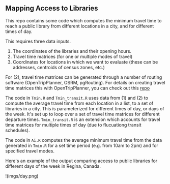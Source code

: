 ## Mapping Access to Libraries

This repo contains some code which computes the minimum travel time to reach a public library from different locations in a city, and for different times of day.

This requires three data inputs.

1. The coordinates of the libraries and their opening hours.
2. Travel time matrices (for one or multiple modes of travel)
3. Coordinates for locations in which we want to evaluate (these can be addresses, centroids of census zones, etc.)

For (2), travel time matrices can be generated through a number of routing software (OpenTripPlanner, OSRM, pgRouting). For details on creating travel time matrices this with OpenTripPlanner, you can check out this [repo](https://github.com/SAUSy-Lab/OpenTripPlanner_analysis)

The code in `Tmin.R` and `Tmin_transit.R` uses data from (1) and (2) to compute the average travel time from each location in a list, to a set of libraries in a city. This is parameterized for different times of day, or days of the week. It's set up to loop over a set of travel time matrices for different departure times. `Tmin_transit.R` is an extension which accounts for travel time matrices for multiple times of day (due to flucuationg transit schedules).

The code in `Ai.R` computes the average minimum travel time from the data generated in `Tmin.R` for a set time period (e.g. from 10am to 2pm) and for specified travel modes.

Here's an example of the output comparing access to public libraries for different days of the week in Regina, Canada.

!(imgs/day.png)
